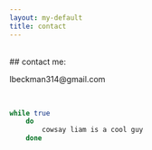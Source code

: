 ```yaml
---
layout: my-default
title: contact
---
```


<br />
## contact me:

<p><object type="image/svg+xml" data="../assets/octicons-5.0.1/lib/svg/mail.svg"></object> lbeckman314@gmail.com</p>

<br />

```sh
while true
	do
		cowsay liam is a cool guy
	done
```
